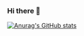 ### Hi there 👋
[![Anurag's GitHub stats](https://github-readme-stats.vercel.app/api?username=tania-santos&show_icons=true&theme=radical&count_private=true)](https://github.com/tania-santos/github-readme-stats)

<!--
**tania-santos/tania-santos** is a ✨ _special_ ✨ repository because its `README.md` (this file) appears on your GitHub profile.

Here are some ideas to get you started:

- 🔭 I’m currently working on ...
- 🌱 I’m currently learning ...
- 👯 I’m looking to collaborate on ...
- 🤔 I’m looking for help with ...
- 💬 Ask me about ...
- 📫 How to reach me: ...
- 😄 Pronouns: ...
- ⚡ Fun fact: ...
-->

